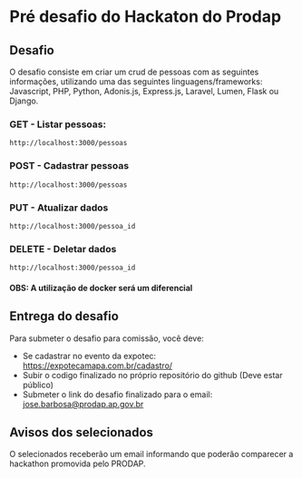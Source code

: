 # Pré desafio do Hackaton do Prodap
   ## Desafio
   O desafio consiste em criar um crud de pessoas com as seguintes informações, utilizando uma das seguintes linguagens/frameworks: Javascript, PHP, Python, Adonis.js, Express.js, Laravel, Lumen, Flask ou Django.
   ### GET - Listar pessoas:    
   ``http://localhost:3000/pessoas``
   ### POST - Cadastrar pessoas
   ``http://localhost:3000/pessoas``
   ### PUT - Atualizar dados
   ``http://localhost:3000/pessoa_id``
   ### DELETE - Deletar dados
   ``http://localhost:3000/pessoa_id``
  #### OBS: A utilização de docker será um diferencial
   ## Entrega do desafio
   Para submeter o desafio para comissão, você deve:
   * Se cadastrar no evento da expotec: https://expotecamapa.com.br/cadastro/
   * Subir o codigo finalizado no próprio repositório do github (Deve estar público)
   * Submeter o link do desafio finalizado para o email: jose.barbosa@prodap.ap.gov.br
   ## Avisos dos selecionados
   O selecionados receberão um email informando que poderão comparecer a hackathon promovida pelo PRODAP. 
